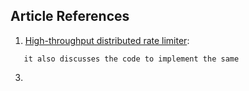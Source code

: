 ## Article References

1. [High-throughput distributed rate limiter](https://engineering.linecorp.com/en/blog/high-throughput-distributed-rate-limiter/):

  ``` Article discusses the redis based rate limiter, in-memory distributed rate limiter and their own distributed rate limiter using Non-blocking IO, 
     it also discusses the code to implement the same
  ```
3. 
